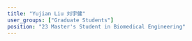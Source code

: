 ```yaml
---
title: "Yujian Liu 刘宇健"
user_groups: ["Graduate Students"]
position: "23 Master's Student in Biomedical Engineering"
---
```

